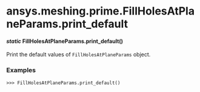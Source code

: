 # ansys.meshing.prime.FillHolesAtPlaneParams.print_default



#### *static* FillHolesAtPlaneParams.print_default()

Print the default values of `FillHolesAtPlaneParams` object.

### Examples

```pycon
>>> FillHolesAtPlaneParams.print_default()
```

<!-- !! processed by numpydoc !! -->
